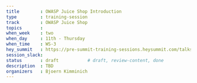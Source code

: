 ```yaml
---
title        : OWASP Juice Shop Introduction
type         : training-session
track        : OWASP Juice Shop
topics       : 
when_week    : two
when_day     : 11th - Thursday
when_time    : WS-3
hey_summit   : https://pre-summit-training-sessions.heysummit.com/talks/owasp-juice-shop-introduction/
session_slack:
status       : draft           # draft, review-content, done
description  : TBD
organizers   : Bjoern Kimminich
---
```

<!--(add intro)

## WHY

(...)

## What

(...)

## Outcomes

(...)

## References

(...)


## Previous-->
